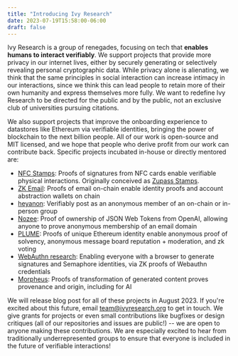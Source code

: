 ```yaml
---
title: "Introducing Ivy Research"
date: 2023-07-19T15:58:00-06:00
draft: false
---
```


Ivy Research is a group of renegades, focusing on tech that **enables humans to interact verifiably**. We support projects that provide more privacy in our internet lives, either by securely generating or selectively revealing personal cryptographic data. While privacy alone is alienating, we think that the same principles in social interaction can increase intimacy in our interactions, since we think this can lead people to retain more of their own humanity and express themselves more fully. We want to redefine Ivy Research to be directed for the public and by the public, not an exclusive club of universities pursuing citations.

We also support projects that improve the onboarding experience to datastores like Ethereum via verifiable identities, bringing the power of blockchain to the next billion people. All of our work is open-source and MIT licensed, and we hope that people who derive profit from our work can contribute back. Specific projects incubated in-house or directly mentored are:

- [NFC Stamps](http://stamps.ivyresearch.org): Proofs of signatures from NFC cards enable verifiable physical interactions. Originally conceived as [Zupass Stamps](https://pse-team.notion.site/Zupass-Stamps-Retrospective-v1-6bd7aa223f4d41cdb59b4ecf8aafb130).
- [ZK Email](https://blog.aayushg.com/posts/zkemail/): Proofs of email on-chain enable identity proofs and account abstraction wallets on chain
- [heyanon](https://www.heyanon.wtf/): Verifiably post as an anonymous member of an on-chain or in-person group
- [Nozee](https://www.nozee.xyz/): Proof of ownership of JSON Web Tokens from OpenAI, allowing anyone to prove anonymous membership of an email domain
- [PLUME](https://blog.aayushg.com/posts/nullifier): Proofs of unique Ethereum identity enable anonymous proof of solvency, anonymous message board reputation + moderation, and zk voting
- [WebAuthn research](https://github.com/semaphore-protocol/semaphore/tree/main/packages/heyauthn): Enabling everyone with a browser to generate signatures and Semaphore identities, via ZK proofs of Webauthn credentials
- [Morpheus](http://morpheus.ivyresearch.org): Proofs of transformation of generated content proves provenance and origin, including for AI

We will release blog post for all of these projects in August 2023. If you're excited about this future, email [team@ivyresearch.org](mailto:team@ivyresearch.org) to get in touch. We give grants for projects or even small contributions like bugfixes or design critiques (all of our repositories and issues are public!) -- we are open to anyone making these contributions. We are especially excited to hear from traditionally underrepresented groups to ensure that everyone is included in the future of verifiable interactions!

<!-- ## Goodbye world is a `templ` template example

Every time `Click Me!` is clicked, a request is sent to the API server, which renders `templ GoodbyeWorld()` from `partial/templates.templ`.

{{< html.inline >}}
<button
  hx-get="{{ .Site.Params.apiBaseUrl }}/goodbyeworld.html"
  hx-trigger="click"
  hx-target="#goodbye"
  hx-swap="beforeend">
  Click Me!
</button>
<div id="goodbye"></div>
{{< /html.inline >}}
 -->
